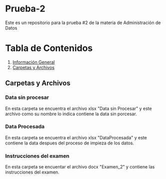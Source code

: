 # Prueba-2
Este es un repositorio para la prueba #2 de la materia de Administración de Datos

# Tabla de Contenidos
 1. [Información General](#informacion-general)
 2. [Carpetas y Archivos](#carpetas-y-archivos)
  
## Carpetas y Archivos

### Data sin procesar
   En esta carpeta se encuentra el archivo xlsx "Data sin Procesar" y este archivo como su nombre lo indica contiene la data sin porcesar.
  
### Data Procesada
  En esta carpeta se encuentra el archivo xlsx "DataProcesada" y este contiene la data despues del proceso de impieza de los datos.

### Instrucciones del examen
  En esta carpeta se encuentar el archivo docx "Examen_2" y contiene las instrucciones del examen.
